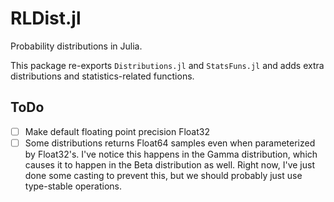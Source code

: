 RLDist.jl
================
Probability distributions in Julia.

This package re-exports `Distributions.jl` and `StatsFuns.jl` and adds extra
distributions and statistics-related functions. 

## ToDo
- [ ] Make default floating point precision Float32
- [ ] Some distributions returns Float64 samples even when parameterized by
	Float32's. I've notice this happens in the Gamma distribution, which causes
	it to happen in the Beta distribution as well. Right now, I've just done
	some casting to prevent this, but we should probably just use type-stable
	operations.
